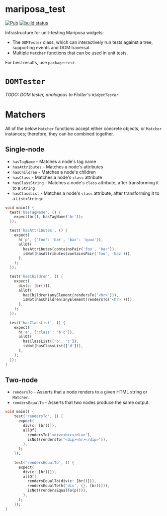 # mariposa_test
[![Pub](https://img.shields.io/pub/v/mariposa_test.svg)](https://pub.dartlang.org/packages/mariposa_test)
[![build status](https://travis-ci.org/mariposa-dart/mariposa_test.svg)](https://travis-ci.org/mariposa-dart/mariposa_test)

Infrastructure for unit-testing Mariposa widgets:
* The `DOMTester` class, which can interactively run tests against a tree, supporting events
and DOM traversal.
* Multiple `Matcher` functions that can be used in unit tests.

For best results, use `package:test`. 

# `DOMTester`
*TODO: DOM tester, analogous to Flutter's `WidgetTester`.*

# Matchers
All of the below `Matcher` functions accept either concrete objects, or
`Matcher` instances; therefore, they can be combined together.

## Single-node
* `hasTagName` - Matches a node's tag name
* `hasAttributes` - Matches a node's attributes
* `hasChildren` - Matches a node's children
* `hasClass` - Matches a node's `class` attribute
* `hasClassString` - Matches a node's `class` attribute, after transforming it to a `String`
* `hasClassList` - Matches a node's `class` attribute, after transforming it to a `List<String>`

```dart
void main() {
  test('hasTagName', () {
    expect(br(), hasTagName('br'));
  });

  test('hasAttributes', () {
    expect(
      h('p', {'foo': 'bar', 'baz': 'quux'}),
      allOf(
        hasAttributes(containsPair('foo', 'bar')),
        isNot(hasAttributes(containsPair('foo', 'baz'))),
      ),
    );
  });

  test('hasChildren', () {
    expect(
      div(c: [br()]),
      allOf(
        hasChildren(anyElement(rendersTo('<br>'))),
        isNot(hasChildren(anyElement(rendersTo('<hr>')))),
      ),
    );
  });
  
  test('hasClassList', () {
    expect(
      h('a', {'class': 'b c'}),
      allOf(
        hasClassList(['b', 'c']),
        isNot(hasClassList(['d'])),
      ),
    );
  });
}
```

## Two-node
* `rendersTo` - Asserts that a node renders to a given HTML string or `Matcher`.
* `rendersEqualTo` - Asserts that two nodes produce the same output.

```dart
void main() {
    test('rendersTo', () {
      expect(
        div(c: [br()]),
        allOf(
          rendersTo('<div><br></div>'),
          isNot(rendersTo('<dip><hr></dip>')),
        ),
      );
    });
  
    test('rendersEqualTo', () {
      expect(
        div(c: [br()]),
        allOf(
          rendersEqualTo(div(c: [br()])),
          rendersEqualTo(h('div', {}, [br()])),
          isNot(rendersEqualTo(p())),
        ),
      );
    });
}
```